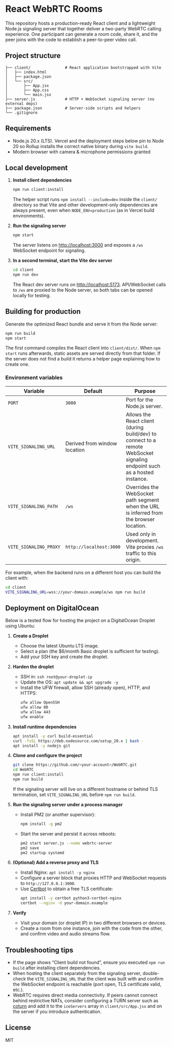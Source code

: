 # React WebRTC Rooms

This repository hosts a production-ready React client and a lightweight Node.js signaling server that together deliver a two-party WebRTC calling experience. One participant can generate a room code, share it, and the peer joins with the code to establish a peer-to-peer video call.

## Project structure

```
├── client/               # React application bootstrapped with Vite
│   ├── index.html
│   ├── package.json
│   └── src/
│       ├── App.jsx
│       ├── App.css
│       └── main.jsx
├── server.js             # HTTP + WebSocket signaling server (no external deps)
├── package.json          # Server-side scripts and helpers
└── .gitignore
```

## Requirements

- Node.js 20.x (LTS). Vercel and the deployment steps below pin to Node 20 so Rollup installs the correct native binary during `vite build`.
- Modern browser with camera & microphone permissions granted

## Local development

1. **Install client dependencies**

   ```bash
   npm run client:install
   ```

   The helper script runs `npm install --include=dev` inside the `client/` directory so that Vite and other development-only
   dependencies are always present, even when `NODE_ENV=production` (as in Vercel build environments).

2. **Run the signaling server**

   ```bash
   npm start
   ```

   The server listens on [http://localhost:3000](http://localhost:3000) and exposes a `/ws` WebSocket endpoint for signaling.

3. **In a second terminal, start the Vite dev server**

   ```bash
   cd client
   npm run dev
   ```

   The React dev server runs on [http://localhost:5173](http://localhost:5173). API/WebSocket calls to `/ws` are proxied to the Node server, so both tabs can be opened locally for testing.

## Building for production

Generate the optimized React bundle and serve it from the Node server:

```bash
npm run build
npm start
```

The first command compiles the React client into `client/dist/`. When `npm start` runs afterwards, static assets are served directly from that folder. If the server does not find a build it returns a helper page explaining how to create one.

### Environment variables

| Variable | Default | Purpose |
| --- | --- | --- |
| `PORT` | `3000` | Port for the Node.js server. |
| `VITE_SIGNALING_URL` | Derived from window location | Allows the React client (during build/dev) to connect to a remote WebSocket signaling endpoint such as a hosted instance. |
| `VITE_SIGNALING_PATH` | `/ws` | Overrides the WebSocket path segment when the URL is inferred from the browser location. |
| `VITE_SIGNALING_PROXY` | `http://localhost:3000` | Used only in development. Vite proxies `/ws` traffic to this origin. |

For example, when the backend runs on a different host you can build the client with:

```bash
cd client
VITE_SIGNALING_URL=wss://your-domain.example/ws npm run build
```

## Deployment on DigitalOcean

Below is a tested flow for hosting the project on a DigitalOcean Droplet using Ubuntu:

1. **Create a Droplet**
   - Choose the latest Ubuntu LTS image.
   - Select a plan (the $6/month Basic droplet is sufficient for testing).
   - Add your SSH key and create the droplet.

2. **Harden the droplet**
   - SSH in: `ssh root@your-droplet-ip`
   - Update the OS: `apt update && apt upgrade -y`
   - Install the UFW firewall, allow SSH (already open), HTTP, and HTTPS:
     ```bash
     ufw allow OpenSSH
     ufw allow 80
     ufw allow 443
     ufw enable
     ```

3. **Install runtime dependencies**
   ```bash
   apt install -y curl build-essential
   curl -fsSL https://deb.nodesource.com/setup_20.x | bash -
   apt install -y nodejs git
   ```

4. **Clone and configure the project**
   ```bash
   git clone https://github.com/<your-account>/WebRTC.git
   cd WebRTC
   npm run client:install
   npm run build
   ```
   If the signaling server will live on a different hostname or behind TLS termination, set `VITE_SIGNALING_URL` before `npm run build`.

5. **Run the signaling server under a process manager**
   - Install PM2 (or another supervisor):
     ```bash
     npm install -g pm2
     ```
   - Start the server and persist it across reboots:
     ```bash
     pm2 start server.js --name webrtc-server
     pm2 save
     pm2 startup systemd
     ```

6. **(Optional) Add a reverse proxy and TLS**
   - Install Nginx: `apt install -y nginx`
   - Configure a server block that proxies HTTP and WebSocket requests to `http://127.0.0.1:3000`.
   - Use [Certbot](https://certbot.eff.org/) to obtain a free TLS certificate:
     ```bash
     apt install -y certbot python3-certbot-nginx
     certbot --nginx -d your-domain.example
     ```

7. **Verify**
   - Visit your domain (or droplet IP) in two different browsers or devices.
   - Create a room from one instance, join with the code from the other, and confirm video and audio streams flow.

## Troubleshooting tips

- If the page shows “Client build not found”, ensure you executed `npm run build` after installing client dependencies.
- When hosting the client separately from the signaling server, double-check the `VITE_SIGNALING_URL` that the client was built with and confirm the WebSocket endpoint is reachable (port open, TLS certificate valid, etc.).
- WebRTC requires direct media connectivity. If peers cannot connect behind restrictive NATs, consider configuring a TURN server such as [coturn](https://github.com/coturn/coturn) and add it to the `iceServers` array in `client/src/App.jsx` and on the server if you introduce authentication.

## License

MIT
